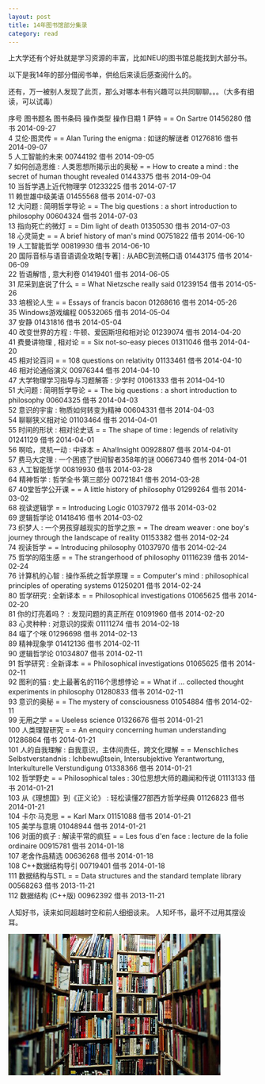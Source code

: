 ```yaml
---
layout: post
title: 14年图书馆部分集录
category: read
---
```

上大学还有个好处就是学习资源的丰富，比如NEU的图书馆总能找到大部分书。

以下是我14年的部分借阅书单，供给后来读后感查阅什么的。

还有，万一被别人发现了此页，那么对哪本书有兴趣可以共同聊聊。。。（大多有细读，可以试毒）

序号 图书题名  图书条码  操作类型  操作日期 
1  萨特 = = On Sartre  01456280  借书  2014-09-27    
4  艾伦·图灵传 = = Alan Turing the enigma : 如谜的解谜者  01276816  借书  2014-09-07  
5  人工智能的未来  00744192  借书  2014-09-05  
7  如何创造思维 : 人类思想所揭示出的奥秘 = = How to create a mind : the secret of human thought revealed  01443375  借书  2014-09-04  
10  当哲学遇上近代物理学  01233225  借书  2014-07-17  
11  赖世雄中级美语  01455568  借书  2014-07-03  
12  大问题 : 简明哲学导论 = = The big questions : a short introduction to philosophy  00604324  借书  2014-07-03  
13  指向死亡的微灯 = = Dim light of death  01350530  借书  2014-07-03  
18  心灵简史 = = A brief history of man's mind  00751822  借书  2014-06-10  
19  人工智能哲学  00819930  借书  2014-06-10  
20  国际音标与语音语调全攻略[专著] : 从ABC到流畅口语  01443175  借书  2014-06-09  
22  哲语解悟 , 意大利卷  01419401  借书  2014-06-05    
31  尼采到底说了什么 = = What Nietzsche really said  01239154  借书  2014-05-26  
33  培根论人生 = = Essays of francis bacon  01268616  借书  2014-05-26  
35  Windows游戏编程  00532065  借书  2014-05-04  
37  安静  01431816  借书  2014-05-04  
40  改变世界的方程 : 牛顿、爱因斯坦和相对论  01239074  借书  2014-04-20  
41  费曼讲物理 , 相对论 = = Six not-so-easy pieces  01311046  借书  2014-04-20  
45  相对论百问 = = 108 questions on relativity  01133461  借书  2014-04-10  
46  相对论通俗演义  00976344  借书  2014-04-10  
47  大学物理学习指导与习题解答 : 少学时  01061333  借书  2014-04-10   
51  大问题 : 简明哲学导论 = = The big questions : a short introduction to philosophy  00604325  借书  2014-04-03  
52  意识的宇宙 : 物质如何转变为精神  00604331  借书  2014-04-03  
54  聊聊狭义相对论  01103464  借书  2014-04-01  
55  时间的形状 : 相对论史话 = = The shape of time : legends of relativity  01241129  借书  2014-04-01  
56  啊哈，灵机一动 : 中译本 = Aha!Insight  00928807  借书  2014-04-01  
57  费马大定理 : 一个困惑了世间智者358年的谜  00667340  借书  2014-04-01  
63  人工智能哲学  00819930  借书  2014-03-28  
64  精神哲学 : 哲学全书·第三部分  00721841  借书  2014-03-28  
67  40堂哲学公开课 = = A little history of philosophy  01299264  借书  2014-03-02  
68  视读逻辑学 = = Introducing Logic  01037972  借书  2014-03-02  
69  逻辑哲学论  01418416  借书  2014-03-02  
73  织梦人 : 一个男孩穿越现实的哲学之旅 = = The dream weaver : one boy's journey through the landscape of reality  01153382  借书  2014-02-24  
74  视读哲学 = = Introducing philosophy  01037970  借书  2014-02-24  
75  哲学的陌生感 = = The strangerhood of philosophy  01116239  借书  2014-02-24  
76  计算机的心智 : 操作系统之哲学原理 = = Computer's mind : philosophical principles of operating systems  01250201  借书  2014-02-24  
80  哲学研究 : 全新译本 = = Philosophical investigations  01065625  借书  2014-02-20  
81  你的灯亮着吗？ : 发现问题的真正所在  01091960  借书  2014-02-20  
83  心灵种种 : 对意识的探索  01111274  借书  2014-02-18  
84  喵了个咪  01296698  借书  2014-02-13  
89  精神现象学  01412136  借书  2014-02-11  
90  逻辑哲学论  01034807  借书  2014-02-11  
91  哲学研究 : 全新译本 = = Philosophical investigations  01065625  借书  2014-02-11  
92  图利的猫 : 史上最著名的116个思想悖论 = = What if … collected thought experiments in philosophy  01280833  借书  2014-02-11  
93  意识的奥秘 = = The mystery of consciousness  01054884  借书  2014-02-11  
99  无用之学 = = Useless science  01326676  借书  2014-01-21  
100  人类理智研究 = = An enquiry concerning human understanding  01286864  借书  2014-01-21  
101  人的自我理解 : 自我意识，主体间责任，跨文化理解 = = Menschliches Selbstverstandnis : Ichbewuβtsein, Intersubjektive Yerantwortung, Interkulturelle Verstundigung  01338366  借书  2014-01-21  
102  哲学野史 = = Philosophical tales : 30位思想大师的趣闻和传说  01113133  借书  2014-01-21  
103  从《理想国》到《正义论》 : 轻松读懂27部西方哲学经典  01126823  借书  2014-01-21  
104  卡尔·马克思 = = Karl Marx  01151088  借书  2014-01-21  
105  美学与意境  01048944  借书  2014-01-21  
106  对面的疯子 : 解读平常的疯狂 = = Les fous d'en face : lecture de la folie ordinaire  00915781  借书  2014-01-18  
107  老舍作品精选  00636268  借书  2014-01-18  
108  C++数据结构导引  00719401  借书  2014-01-18  
111  数据结构与STL = = Data structures and the standard template library  00568263  借书  2013-11-21  
112  数据结构 (C++版)  00962392  借书  2013-11-21  

人知好书，读来如同超越时空和前人细细谈来。
人知坏书，最坏不过用其摆设耳。

 <img class="cover" src="/images/2014/10/20141001233956.jpg" />